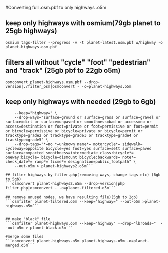 #Converting full .osm.pbf to only highways .o5m

## keep only highways with osmium(79gb planet to 25gb highways)
```osmium tags-filter --progress -v -t planet-latest.osm.pbf w/highway -o planet-highways.osm.pbf```

## filters all without "cycle" "foot" "pedestrian" and "track" (25gb pbf to 22gb o5m)
```osmconvert planet-highways.osm.pbf --drop-version|./filter_osm|osmconvert - -o=planet-highways.o5m```

## keep only highways with needed (29gb to 6gb)
```osmfilter planet-highways.o5m \
    --keep="highway=" \
    --drop-ways="surface=ground or surface=grass or surface=gravel or surface=dirt or surface=unpaved or smoothness=bad or access=no or access=destination or foot=private or foot=permissive or foot=permit or bicycle=permissive or bicycle=private or bicycle=permit or tracktype=grade2 or tracktype=grade3 or tracktype=grade4 or tracktype=grade5" \
    --drop-tags="*=no *=unknown name*= motorcycle*= sidewalk= cycleway=opposite bicycle=yes foot=yes surface=sett surface=paved surface=compacted smoothness=intermediate class:bicycle*= oneway:bicycle= bicycle=dismount bicycle:backwards= note*= check_date*= ramp*= fixme*= designation=public_footpath" \
    --out-o5m > planet-highways2.o5m```

## filter highways by filter.php(removing ways, change tags etc) (6gb to 5gb)
```osmconvert planet-highways2.o5m --drop-version|php filter.php|osmconvert - -o=planet-filtered.o5m```

## remove unused nodes. we have resulting file)(5gb to 2gb)
```osmfilter planet-filtered.o5m --keep="highway=" --out-o5m >planet-highways.o5m```


## make "black" file
```osmfilter planet-highways.o5m --keep="highway" --drop="lbroads="  --out-o5m > planet-black.o5m```

#merge some files
```osmconvert planet-highways.o5m planet-highways.o5m -o=planet-merged.o5m```
